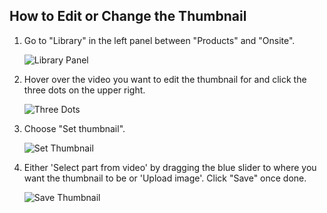 ## How to Edit or Change the Thumbnail

1. Go to "Library" in the left panel between "Products" and "Onsite".
   
   ![Library Panel](https://github.com/user-attachments/assets/bd693b6a-47e8-433a-b368-5282c057b6f6)

2. Hover over the video you want to edit the thumbnail for and click the three dots on the upper right.
   
   ![Three Dots](https://github.com/user-attachments/assets/1a34dc10-8bf0-40a2-873f-e0e5a2977786)

3. Choose "Set thumbnail".
   
   ![Set Thumbnail](https://github.com/user-attachments/assets/21230620-7d5a-4baa-9b92-f83a96f37778)

4. Either 'Select part from video' by dragging the blue slider to where you want the thumbnail to be or 'Upload image'. Click "Save" once done.
   
   ![Save Thumbnail](https://github.com/user-attachments/assets/b03b5488-5132-4fd8-8245-c9b631a388e2)
